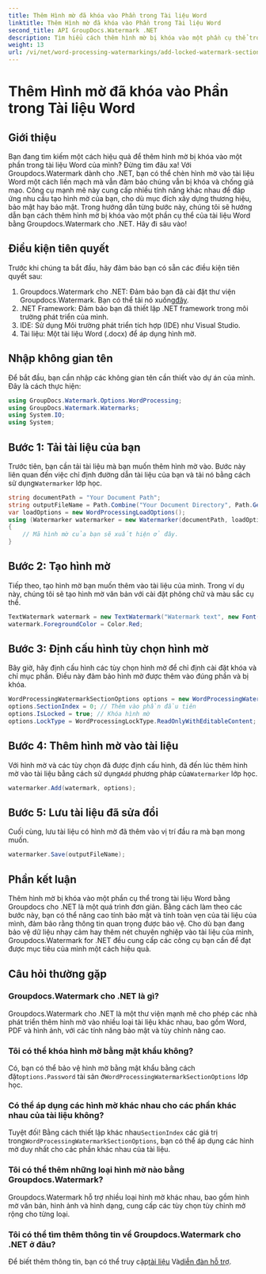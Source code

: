 ```yaml
---
title: Thêm Hình mờ đã khóa vào Phần trong Tài liệu Word
linktitle: Thêm Hình mờ đã khóa vào Phần trong Tài liệu Word
second_title: API GroupDocs.Watermark .NET
description: Tìm hiểu cách thêm hình mờ bị khóa vào một phần cụ thể trong tài liệu Word bằng Groupdocs cho .NET với hướng dẫn từng bước toàn diện này.
weight: 13
url: /vi/net/word-processing-watermarkings/add-locked-watermark-section-word-docs/
---
```


# Thêm Hình mờ đã khóa vào Phần trong Tài liệu Word

## Giới thiệu
Bạn đang tìm kiếm một cách hiệu quả để thêm hình mờ bị khóa vào một phần trong tài liệu Word của mình? Đừng tìm đâu xa! Với Groupdocs.Watermark dành cho .NET, bạn có thể chèn hình mờ vào tài liệu Word một cách liền mạch mà vẫn đảm bảo chúng vẫn bị khóa và chống giả mạo. Công cụ mạnh mẽ này cung cấp nhiều tính năng khác nhau để đáp ứng nhu cầu tạo hình mờ của bạn, cho dù mục đích xây dựng thương hiệu, bảo mật hay bảo mật. Trong hướng dẫn từng bước này, chúng tôi sẽ hướng dẫn bạn cách thêm hình mờ bị khóa vào một phần cụ thể của tài liệu Word bằng Groupdocs.Watermark cho .NET. Hãy đi sâu vào!
## Điều kiện tiên quyết
Trước khi chúng ta bắt đầu, hãy đảm bảo bạn có sẵn các điều kiện tiên quyết sau:
1.  Groupdocs.Watermark cho .NET: Đảm bảo bạn đã cài đặt thư viện Groupdocs.Watermark. Bạn có thể tải nó xuống[đây](https://releases.groupdocs.com/Watermark/net/).
2. .NET Framework: Đảm bảo bạn đã thiết lập .NET framework trong môi trường phát triển của mình.
3. IDE: Sử dụng Môi trường phát triển tích hợp (IDE) như Visual Studio.
4. Tài liệu: Một tài liệu Word (.docx) để áp dụng hình mờ.
## Nhập không gian tên
Để bắt đầu, bạn cần nhập các không gian tên cần thiết vào dự án của mình. Đây là cách thực hiện:
```csharp
using GroupDocs.Watermark.Options.WordProcessing;
using GroupDocs.Watermark.Watermarks;
using System.IO;
using System;
```
## Bước 1: Tải tài liệu của bạn
 Trước tiên, bạn cần tải tài liệu mà bạn muốn thêm hình mờ vào. Bước này liên quan đến việc chỉ định đường dẫn tài liệu của bạn và tải nó bằng cách sử dụng`Watermarker` lớp học.
```csharp
string documentPath = "Your Document Path";
string outputFileName = Path.Combine("Your Document Directory", Path.GetFileName(documentPath));
var loadOptions = new WordProcessingLoadOptions();
using (Watermarker watermarker = new Watermarker(documentPath, loadOptions))
{
    // Mã hình mờ của bạn sẽ xuất hiện ở đây.
}
```
## Bước 2: Tạo hình mờ
Tiếp theo, tạo hình mờ bạn muốn thêm vào tài liệu của mình. Trong ví dụ này, chúng tôi sẽ tạo hình mờ văn bản với cài đặt phông chữ và màu sắc cụ thể.
```csharp
TextWatermark watermark = new TextWatermark("Watermark text", new Font("Arial", 19));
watermark.ForegroundColor = Color.Red;
```
## Bước 3: Định cấu hình tùy chọn hình mờ
Bây giờ, hãy định cấu hình các tùy chọn hình mờ để chỉ định cài đặt khóa và chỉ mục phần. Điều này đảm bảo hình mờ được thêm vào đúng phần và bị khóa.
```csharp
WordProcessingWatermarkSectionOptions options = new WordProcessingWatermarkSectionOptions();
options.SectionIndex = 0; // Thêm vào phần đầu tiên
options.IsLocked = true; // Khóa hình mờ
options.LockType = WordProcessingLockType.ReadOnlyWithEditableContent; // Loại khóa
```
## Bước 4: Thêm hình mờ vào tài liệu
 Với hình mờ và các tùy chọn đã được định cấu hình, đã đến lúc thêm hình mờ vào tài liệu bằng cách sử dụng`Add` phương pháp của`Watermarker` lớp học.
```csharp
watermarker.Add(watermark, options);
```
## Bước 5: Lưu tài liệu đã sửa đổi
Cuối cùng, lưu tài liệu có hình mờ đã thêm vào vị trí đầu ra mà bạn mong muốn.
```csharp
watermarker.Save(outputFileName);
```
## Phần kết luận
Thêm hình mờ bị khóa vào một phần cụ thể trong tài liệu Word bằng Groupdocs cho .NET là một quá trình đơn giản. Bằng cách làm theo các bước này, bạn có thể nâng cao tính bảo mật và tính toàn vẹn của tài liệu của mình, đảm bảo rằng thông tin quan trọng được bảo vệ. Cho dù bạn đang bảo vệ dữ liệu nhạy cảm hay thêm nét chuyên nghiệp vào tài liệu của mình, Groupdocs.Watermark for .NET đều cung cấp các công cụ bạn cần để đạt được mục tiêu của mình một cách hiệu quả.
## Câu hỏi thường gặp
### Groupdocs.Watermark cho .NET là gì?
Groupdocs.Watermark cho .NET là một thư viện mạnh mẽ cho phép các nhà phát triển thêm hình mờ vào nhiều loại tài liệu khác nhau, bao gồm Word, PDF và hình ảnh, với các tính năng bảo mật và tùy chỉnh nâng cao.
### Tôi có thể khóa hình mờ bằng mật khẩu không?
 Có, bạn có thể bảo vệ hình mờ bằng mật khẩu bằng cách đặt`options.Password` tài sản ở`WordProcessingWatermarkSectionOptions` lớp học.
### Có thể áp dụng các hình mờ khác nhau cho các phần khác nhau của tài liệu không?
 Tuyệt đối! Bằng cách thiết lập khác nhau`SectionIndex` các giá trị trong`WordProcessingWatermarkSectionOptions`, bạn có thể áp dụng các hình mờ duy nhất cho các phần khác nhau của tài liệu.
### Tôi có thể thêm những loại hình mờ nào bằng Groupdocs.Watermark?
Groupdocs.Watermark hỗ trợ nhiều loại hình mờ khác nhau, bao gồm hình mờ văn bản, hình ảnh và hình dạng, cung cấp các tùy chọn tùy chỉnh mở rộng cho từng loại.
### Tôi có thể tìm thêm thông tin về Groupdocs.Watermark cho .NET ở đâu?
 Để biết thêm thông tin, bạn có thể truy cập[tài liệu](https://tutorials.groupdocs.com/Watermark/net/) Và[diễn đàn hỗ trợ](https://forum.groupdocs.com/c/watermark/19).
